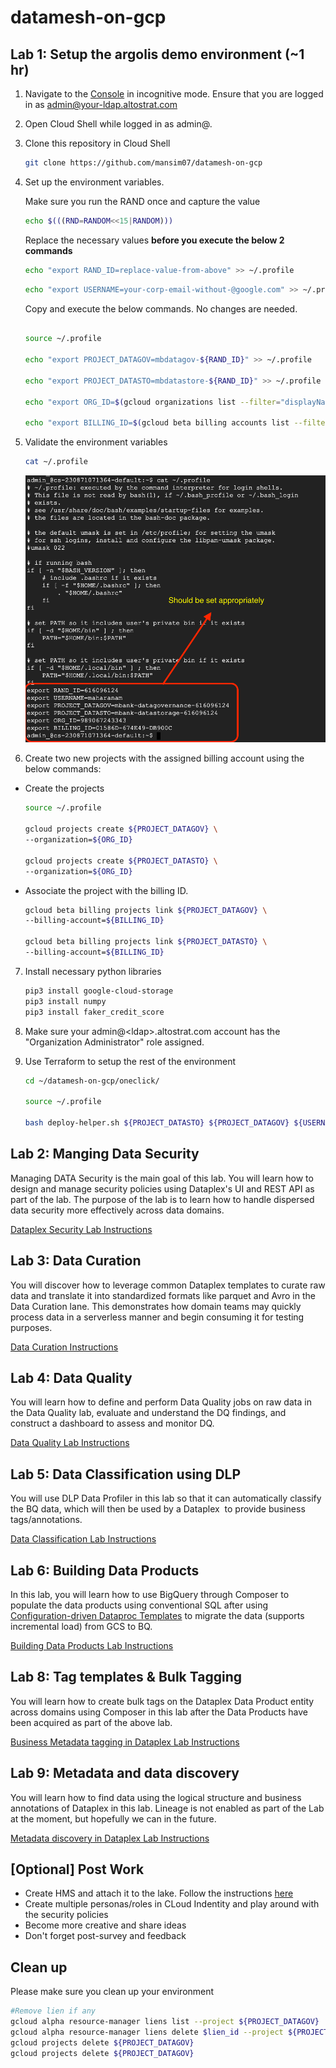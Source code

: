 # datamesh-on-gcp
## Lab 1: Setup the argolis demo environment (~1 hr) 
1. Navigate to the [Console](https://console.cloud.google.com) in incognitive mode. Ensure that you are logged in as admin@your-ldap.altostrat.com

2. Open Cloud Shell while logged in as admin@.

3.  Clone this repository in Cloud Shell

    ```bash
    git clone https://github.com/mansim07/datamesh-on-gcp
    ```

4. Set up the environment variables.

    Make sure you run the RAND once and capture the  value 

    ```bash
    echo $(((RND=RANDOM<<15|RANDOM)))
    ```

    Replace the necessary values **before you execute the below 2 commands** 
    
    ```bash
    echo "export RAND_ID=replace-value-from-above" >> ~/.profile
    ```

    ```bash
    echo "export USERNAME=your-corp-email-without-@google.com" >> ~/.profile
    ```

    Copy and execute the below commands. No changes are needed. 
    ```bash

    source ~/.profile 

    echo "export PROJECT_DATAGOV=mbdatagov-${RAND_ID}" >> ~/.profile

    echo "export PROJECT_DATASTO=mbdatastore-${RAND_ID}" >> ~/.profile

    echo "export ORG_ID=$(gcloud organizations list --filter="displayName~${USERNAME}" --format='value(name)')"  >> ~/.profile

    echo "export BILLING_ID=$(gcloud beta billing accounts list --filter="displayName~${USERNAME}" --format='value(name)')" >> ~/.profile

    ```
5. Validate the environment variables 

    ```bash
    cat ~/.profile 
    ```

    ![profile](/demo_artifacts/imgs/validate-profile.png)



6. Create two new projects with the assigned billing account using the below commands: 
  * Create the projects 
    ```bash
    source ~/.profile 

    gcloud projects create ${PROJECT_DATAGOV} \
    --organization=${ORG_ID}

    gcloud projects create ${PROJECT_DATASTO} \
    --organization=${ORG_ID}

    ```

* Associate the project with the billing ID.
    ```bash
    gcloud beta billing projects link ${PROJECT_DATAGOV} \
    --billing-account=${BILLING_ID}

    gcloud beta billing projects link ${PROJECT_DATASTO} \
    --billing-account=${BILLING_ID}

    ```

7.  Install necessary python libraries
     
     ```bash
    pip3 install google-cloud-storage
    pip3 install numpy
    pip3 install faker_credit_score
    ```

8.  Make sure your admin@&lt;ldap&gt;.altostrat.com account has the "Organization Administrator" role assigned.

9. Use Terraform to setup the rest of the environment

    ```bash
    cd ~/datamesh-on-gcp/oneclick/

    source ~/.profile  

    bash deploy-helper.sh ${PROJECT_DATASTO} ${PROJECT_DATAGOV} ${USERNAME} ${RAND_ID}

    ```

## Lab 2: Manging Data Security
Managing DATA Security is the main goal of this lab. You will learn how to design and manage security policies using Dataplex's UI and REST API as part of the lab. The purpose of the lab is to learn how to handle dispersed data security more effectively across data domains.

[Dataplex Security Lab Instructions](https://docs.google.com/document/d/1nTxmFyOp7DvNreaDKZ_92u8K-dot6N1fTqkLrlDsSt8/edit#)

## Lab 3: Data Curation
You will discover how to leverage common Dataplex templates to curate raw data and translate it into standardized formats like parquet and Avro in the Data Curation lane. This demonstrates how domain teams may quickly process data in a serverless manner and begin consuming it for testing purposes.  

[Data Curation Instructions](https://docs.google.com/document/d/1RZXgMViqdnaCpqiTVbbj07zOuWgo2nRNcwbdv-Zo1bs/edit?resourcekey=0-VLlLdyURPwx1iJd-Ih-Wfw)

## Lab 4: Data Quality
You will learn how to define and perform Data Quality jobs on raw data in the Data Quality lab, evaluate and understand the DQ findings, and construct a dashboard to assess and monitor DQ.

[Data Quality Lab Instructions](https://docs.google.com/document/d/17m6bBAVf51q3tvo7hdjBElac32_t8FR3olZH6vTOYhs/edit#heading=h.10b13csq101)


## Lab 5: Data Classification using DLP
You will use DLP Data Profiler in this lab so that it can automatically classify the BQ data, which will then be used by a Dataplex  to provide business tags/annotations.  

[Data Classification Lab Instructions](https://docs.google.com/document/d/1wpmEYUnb-HV1AaZEhOaP5OPbYzHwf287RsT64ejFWlY/edit?resourcekey=0-kkNXZtUeYPQ6Ws_IIQv9Qw#)


## Lab 6: Building Data Products
In this lab, you will learn how to use BigQuery through Composer to populate the data products using conventional SQL after using [Configuration-driven Dataproc Templates](https://github.com/GoogleCloudPlatform/dataproc-templates) to migrate the data (supports incremental load) from GCS to BQ.


[Building Data Products Lab Instructions](https://docs.google.com/document/d/1gGPmolk6JOnDSBYBgYzPOM3t3_6DENnii4GeyyCkCPI/edit?resourcekey=0-O9lOQA4sUt8KQUQSbRostA#)

## Lab 8: Tag templates & Bulk Tagging
You will learn how to create bulk tags on the Dataplex Data Product entity across domains using Composer in this lab after the Data Products have been acquired as part of the above lab.

[Business Metadata tagging in Dataplex Lab Instructions](https://docs.google.com/document/d/1CLDSniTsJ5IfM2TWA2VpVkYRDCyuerstjCfG8Okljxk/edit?resourcekey=0-X1QDcD1-RxvPoGwx5alsWA#)


## Lab 9: Metadata and data discovery
You will learn how to find data using the logical structure and business annotations of Dataplex in this lab. Lineage is not enabled as part of the Lab at the moment, but hopefully we can in the future.

[Metadata discovery in Dataplex Lab Instructions](https://docs.google.com/document/d/1e5K04nU7rW1I269xN2V0ZN41ycZ12Qnx0xi1RY1AAig/edit?resourcekey=0-LTM7gkGJhbA33I_FumzH6w#heading=h.10b13csq101)



## [Optional] Post Work

 - Create HMS and attach it to the lake. Follow the instructions [here](https://cloud.google.com/dataplex/docs/create-lake#metastore)
 - Create multiple personas/roles in CLoud Indentity and play around with the security policies 
 - Become more creative and share ideas 
 - Don't forget post-survey and feedback 

## Clean up 
Please make sure you clean up your environment

 ```bash
 #Remove lien if any
gcloud alpha resource-manager liens list --project ${PROJECT_DATAGOV}
gcloud alpha resource-manager liens delete $lien_id --project ${PROJECT_DATAGOV}
gcloud projects delete ${PROJECT_DATAGOV}
gcloud projects delete ${PROJECT_DATAGOV}
```